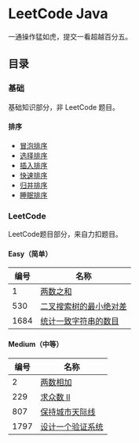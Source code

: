 # LeetCode Java

一通操作猛如虎，提交一看超越百分五。

## 目录

### 基础

基础知识部分，非 LeetCode 题目。

#### 排序

* [冒泡排序](src/main/java/net/renfei/base/Sort.java)
* [选择排序](src/main/java/net/renfei/base/Sort.java)
* [插入排序](src/main/java/net/renfei/base/Sort.java)
* [快速排序](src/main/java/net/renfei/base/Sort.java)
* [归并排序](src/main/java/net/renfei/base/Sort.java)
* [睡眠排序](src/main/java/net/renfei/base/Sort.java)

### LeetCode

LeetCode题目部分，来自力扣题目。

#### Easy（简单）

| 编号    | 名称 |
|-------|----|
| 1     | [两数之和](src/main/java/net/renfei/leetcode/easy/TwoSum.java) |
| 530   | [二叉搜索树的最小绝对差](src/main/java/net/renfei/leetcode/easy/MinimumAbsoluteDifferenceInBst.java) |
| 1684  | [统计一致字符串的数目](src/main/java/net/renfei/leetcode/easy/CountTheNumberOfConsistentStrings.java) |

#### Medium（中等）

| 编号    | 名称 |
|-------|----|
| 2     | [两数相加](src/main/java/net/renfei/leetcode/medium/AddTwoNumbers.java) |
| 229   | [求众数 II](src/main/java/net/renfei/leetcode/medium/MajorityElementII.java) |
| 807   | [保持城市天际线](src/main/java/net/renfei/leetcode/medium/MaxIncreaseKeepingSkyline.java) |
| 1797  | [设计一个验证系统](src/main/java/net/renfei/leetcode/medium/AuthenticationManager.java) |
